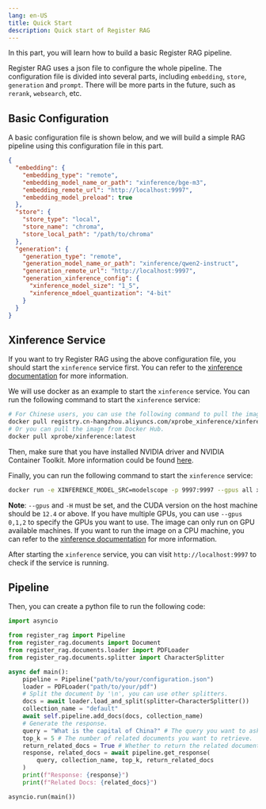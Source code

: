 ```yaml
---
lang: en-US
title: Quick Start
description: Quick start of Register RAG
---
```


In this part, you will learn how to build a basic Register RAG pipeline.

Register RAG uses a json file to configure the whole pipeline. The configuration file is divided into several parts, including `embedding`, `store`, `generation` and `prompt`. There will be more parts in the future, such as `rerank`, `websearch`, etc.

## Basic Configuration

A basic configuration file is shown below, and we will build a simple RAG pipeline using this configuration file in this part.

```json
{
  "embedding": {
    "embedding_type": "remote",
    "embedding_model_name_or_path": "xinference/bge-m3",
    "embedding_remote_url": "http://localhost:9997",
    "embedding_model_preload": true
  },
  "store": {
    "store_type": "local",
    "store_name": "chroma",
    "store_local_path": "/path/to/chroma"
  },
  "generation": {
    "generation_type": "remote",
    "generation_model_name_or_path": "xinference/qwen2-instruct",
    "generation_remote_url": "http://localhost:9997",
    "generation_xinference_config": {
      "xinference_model_size": "1_5",
      "xinference_mdoel_quantization": "4-bit"
    }
  }
}
```

## Xinference Service

If you want to try Register RAG using the above configuration file, you should start the `xinference` service first. You can refer to the [xinference documentation](https://inference.readthedocs.io/en/latest/index.html) for more information.

We will use docker as an example to start the `xinference` service. You can run the following command to start the `xinference` service:

```bash
# For Chinese users, you can use the following command to pull the image from Aliyun.
docker pull registry.cn-hangzhou.aliyuncs.com/xprobe_xinference/xinference:latest
# Or you can pull the image from Docker Hub.
docker pull xprobe/xinference:latest
```

Then, make sure that you have installed NVIDIA driver and  NVIDIA Container Toolkit. More information could be found [here](https://docs.nvidia.com/datacenter/cloud-native/container-toolkit/install-guide.html).

Finally, you can run the following command to start the `xinference` service:

```bash
docker run -e XINFERENCE_MODEL_SRC=modelscope -p 9997:9997 --gpus all xprobe/xinference:latest xinference-local -H 0.0.0.0 --log-level debug
```

**Note**: `--gpus` and `-H` must be set, and the CUDA version on the host machine should be `12.4` or above. If you have multiple GPUs, you can use `--gpus 0,1,2` to specify the GPUs you want to use. The image can only run on GPU available machines. If you want to run the image on a CPU machine, you can refer to the [xinference documentation](https://inference.readthedocs.io/en/latest/getting_started/using_docker_image.html) for more information.

After starting the `xinference` service, you can visit `http://localhost:9997` to check if the service is running.

## Pipeline

Then, you can create a python file to run the following code:

```python
import asyncio

from register_rag import Pipeline
from register_rag.documents import Document
from register_rag.documents.loader import PDFLoader
from register_rag.documents.splitter import CharacterSplitter

async def main():
    pipeline = Pipeline("path/to/your/configuration.json")
    loader = PDFLoader("path/to/your/pdf")
    # Split the document by '\n', you can use other splitters.
    docs = await loader.load_and_split(splitter=CharacterSplitter()) 
    collection_name = "default"
    await self.pipeline.add_docs(docs, collection_name)
    # Generate the response.
    query = "What is the capital of China?" # The query you want to ask.
    top_k = 5 # The number of related documents you want to retrieve.
    return_related_docs = True # Whether to return the related documents.
    response, related_docs = await pipeline.get_response(
        query, collection_name, top_k, return_related_docs
    )
    print(f"Response: {response}")
    print(f"Related Docs: {related_docs}")

asyncio.run(main())
```
